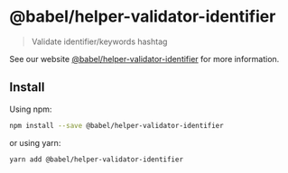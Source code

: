 # @babel/helper-validator-identifier

> Validate identifier/keywords hashtag

See our website [@babel/helper-validator-identifier](https://babeljs.io/docs/babel-helper-validator-identifier) for more information.

## Install

Using npm:

```sh
npm install --save @babel/helper-validator-identifier
```

or using yarn:

```sh
yarn add @babel/helper-validator-identifier
```
